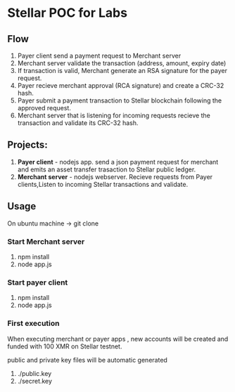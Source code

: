 # Stellar POC for Labs


## Flow

1. Payer client send a payment request to Merchant server
2. Merchant server validate the transaction (address, amount, expiry date) 
3. If transaction is valid, Merchant generate an RSA signature for the payer request.
4. Payer recieve merchant approval (RCA signature) and create a CRC-32 hash.
5. Payer submit a payment transaction to Stellar blockchain following the approved request.
6. Merchant server that is listening for incoming requests recieve the transaction and validate its CRC-32 hash.


## Projects:
1. **Payer client** - nodejs app.  send a json payment request for merchant and emits an asset transfer trasaction to Stellar public ledger.
2. **Merchant server** - nodejs webserver. Recieve requests from Payer clients,Listen to incoming Stellar transactions and validate.


## Usage

On ubuntu machine -> git clone

### Start Merchant server

1. npm install
2. node app.js

### Start payer client

1. npm install
2. node app.js


### First execution 
When executing merchant or payer apps , new accounts will be created and funded with 100 XMR on Stellar testnet.

public and private key files will be automatic generated 
1. ./public.key
2. ./secret.key


